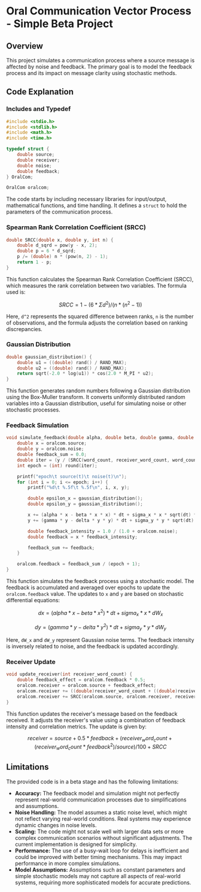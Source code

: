 
# Oral Communication Vector Process - Simple Beta Project

## Overview

This project simulates a communication process where a source message is affected by noise and feedback. The primary goal is to model the feedback process and its impact on message clarity using stochastic methods.

## Code Explanation

### Includes and Typedef

```c
#include <stdio.h>
#include <stdlib.h>
#include <math.h>
#include <time.h>

typedef struct {
    double source;
    double receiver;
    double noise;
    double feedback;
} OralCom;

OralCom oralcom;
```

The code starts by including necessary libraries for input/output, mathematical functions, and time handling. It defines a `struct` to hold the parameters of the communication process.

### Spearman Rank Correlation Coefficient (SRCC)

```c
double SRCC(double x, double y, int n) {
    double d_sqrd = pow(y - x, 2);
    double p = 6 * d_sqrd;
    p /= (double) n * (pow(n, 2) - 1);
    return 1 - p;
}
```

This function calculates the Spearman Rank Correlation Coefficient (SRCC), which measures the rank correlation between two variables. The formula used is:

```math
SRCC = 1 - (6 * Σd^2) / (n * (n^2 - 1))
```

Here, `d^2` represents the squared difference between ranks, `n` is the number of observations, and the formula adjusts the correlation based on ranking discrepancies.

### Gaussian Distribution

```c
double gaussian_distribution() {
    double u1 = ((double) rand() / RAND_MAX);
    double u2 = ((double) rand() / RAND_MAX);
    return sqrt(-2.0 * log(u1)) * cos(2.0 * M_PI * u2);
}
```

This function generates random numbers following a Gaussian distribution using the Box-Muller transform. It converts uniformly distributed random variables into a Gaussian distribution, useful for simulating noise or other stochastic processes.

### Feedback Simulation

```c
void simulate_feedback(double alpha, double beta, double gamma, double delta, double sigma_x, double sigma_y, int word_count, int receiver_word_count, double dt) {
    double x = oralcom.source;
    double y = oralcom.noise;
    double feedback_sum = 0.0;
    double iter = (y / (SRCC(word_count, receiver_word_count, word_count + receiver_word_count))) / dt;
    int epoch = (int) round(iter);

    printf("epoch\t source(t)\t noise(t)\n");
    for (int i = 0; i <= epoch; i++) {
        printf("%d\t %.5f\t %.5f\n", i, x, y);

        double epsilon_x = gaussian_distribution();
        double epsilon_y = gaussian_distribution();

        x += (alpha * x - beta * x * x) * dt + sigma_x * x * sqrt(dt) * epsilon_x;
        y += (gamma * y - delta * y * y) * dt + sigma_y * y * sqrt(dt) * epsilon_y;

        double feedback_intensity = 1.0 / (1.0 + oralcom.noise);
        double feedback = x * feedback_intensity;

        feedback_sum += feedback;
    }

    oralcom.feedback = feedback_sum / (epoch + 1);
}
```

This function simulates the feedback process using a stochastic model. The feedback is accumulated and averaged over epochs to update the `oralcom.feedback` value. The updates to `x` and `y` are based on stochastic differential equations:

```math
dx = (alpha * x - beta * x^2) * dt + sigma_x * x * dW_x
```
```math
dy = (gamma * y - delta * y^2) * dt + sigma_y * y * dW_y
```

Here, `dW_x` and `dW_y` represent Gaussian noise terms. The feedback intensity is inversely related to noise, and the feedback is updated accordingly.

### Receiver Update

```c
void update_receiver(int receiver_word_count) {
    double feedback_effect = oralcom.feedback * 0.5;
    oralcom.receiver = oralcom.source + feedback_effect;
    oralcom.receiver += ((double)receiver_word_count + ((double)receiver_word_count * pow(oralcom.feedback, 2)) / oralcom.source) / 100;
    oralcom.receiver += SRCC(oralcom.source, oralcom.receiver, receiver_word_count);
}
```

This function updates the receiver's message based on the feedback received. It adjusts the receiver's value using a combination of feedback intensity and correlation metrics. The update is given by:

```math
receiver = source + 0.5 * feedback + (receiver_word_count + (receiver_word_count * feedback^2) / source) / 100 + SRCC
```

## Limitations

The provided code is in a beta stage and has the following limitations:

- **Accuracy:** The feedback model and simulation might not perfectly represent real-world communication processes due to simplifications and assumptions.
- **Noise Handling:** The model assumes a static noise level, which might not reflect varying real-world conditions. Real systems may experience dynamic changes in noise levels.
- **Scaling:** The code might not scale well with larger data sets or more complex communication scenarios without significant adjustments. The current implementation is designed for simplicity.
- **Performance:** The use of a busy-wait loop for delays is inefficient and could be improved with better timing mechanisms. This may impact performance in more complex simulations.
- **Model Assumptions:** Assumptions such as constant parameters and simple stochastic models may not capture all aspects of real-world systems, requiring more sophisticated models for accurate predictions.

